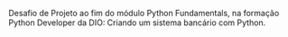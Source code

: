 Desafio de Projeto ao fim do módulo Python Fundamentals, na formação Python Developer da DIO: Criando um sistema bancário com Python.

